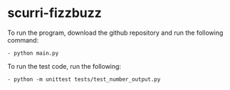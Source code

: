 # scurri-fizzbuzz

To run the program, download the github repository and run the following command:

    - python main.py

To run the test code, run the following:

    - python -m unittest tests/test_number_output.py